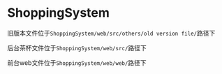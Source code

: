 # ShoppingSystem
旧版本文件位于`ShoppingSystem/web/src/others/old version file/`路径下

后台茶杯文件位于`ShoppingSystem/web/src/`路径下

前台web文件位于`ShoppingSystem/web/web/`路径下
